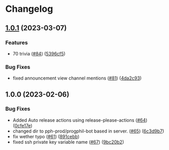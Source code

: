 # Changelog

## [1.0.1](https://github.com/ProgrammingPhilippines/progphil-bot/compare/v1.0.0...v1.0.1) (2023-03-07)


### Features

* 70 trivia ([#84](https://github.com/ProgrammingPhilippines/progphil-bot/issues/84)) ([5396cf5](https://github.com/ProgrammingPhilippines/progphil-bot/commit/5396cf53f355eb96f3c9562840c040595971aca7))


### Bug Fixes

* fixed announcement view channel mentions ([#81](https://github.com/ProgrammingPhilippines/progphil-bot/issues/81)) ([4da2c93](https://github.com/ProgrammingPhilippines/progphil-bot/commit/4da2c93260a243557f2528abe85c2a255d643bcf))

## 1.0.0 (2023-02-06)


### Bug Fixes

* Added Auto release actions using release-please-actions ([#64](https://github.com/ProgrammingPhilippines/progphil-bot/issues/64)) ([0cfe17e](https://github.com/ProgrammingPhilippines/progphil-bot/commit/0cfe17e37e9f7132ebd10fda8cfb24457a373f2f))
* changed dir to pph-prod/progphil-bot based in server. ([#65](https://github.com/ProgrammingPhilippines/progphil-bot/issues/65)) ([6c3d9b7](https://github.com/ProgrammingPhilippines/progphil-bot/commit/6c3d9b78be12d3cc1fa253643d682b6313bfade7))
* fix wether typo ([#61](https://github.com/ProgrammingPhilippines/progphil-bot/issues/61)) ([891cebb](https://github.com/ProgrammingPhilippines/progphil-bot/commit/891cebb305c6ac24d15919c8da49f478890c49b1))
* fixed ssh private key variable name ([#67](https://github.com/ProgrammingPhilippines/progphil-bot/issues/67)) ([9bc20b2](https://github.com/ProgrammingPhilippines/progphil-bot/commit/9bc20b21b82ee0639f460c0d3e836f4a08ee5cb8))
